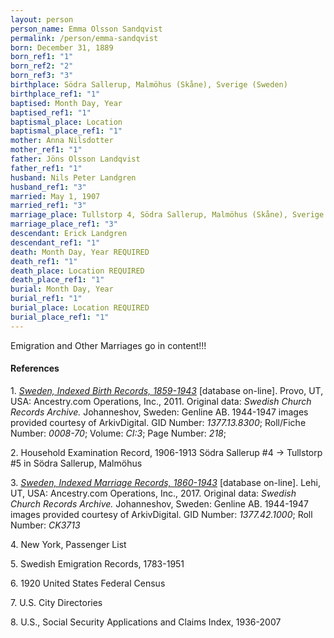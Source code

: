 ```yaml
---
layout: person
person_name: Emma Olsson Sandqvist
permalink: /person/emma-sandqvist
born: December 31, 1889
born_ref1: "1"
born_ref2: "2"
born_ref3: "3"
birthplace: Södra Sallerup, Malmöhus (Skåne), Sverige (Sweden)
birthplace_ref1: "1"
baptised: Month Day, Year
baptised_ref1: "1"
baptismal_place: Location
baptismal_place_ref1: "1"
mother: Anna Nilsdotter
mother_ref1: "1"
father: Jöns Olsson Landqvist
father_ref1: "1"
husband: Nils Peter Landgren
husband_ref1: "3"
married: May 1, 1907
married_ref1: "3"
marriage_place: Tullstorp 4, Södra Sallerup, Malmöhus (Skåne), Sverige (Sweden)
marriage_place_ref1: "3"
descendant: Erick Landgren
descendant_ref1: "1"
death: Month Day, Year REQUIRED
death_ref1: "1"
death_place: Location REQUIRED
death_place_ref1: "1"
burial: Month Day, Year
burial_ref1: "1"
burial_place: Location REQUIRED
burial_place_ref1: "1"
---
```


Emigration and Other Marriages go in content!!!

#### References

<a id="1">1.</a> [_Sweden, Indexed Birth Records, 1859-1943_](https://search.ancestrylibrary.com/cgi-bin/sse.dll?dbid=2262&h=42183681&indiv=try&o_vc=Record:OtherRecord&rhSource=61363) [database on-line]. Provo, UT, USA: Ancestry.com Operations, Inc., 2011. Original data: _Swedish Church Records Archive._ Johanneshov, Sweden: Genline AB. 1944-1947 images provided courtesy of ArkivDigital. GID Number: _1377.13.8300_; Roll/Fiche Number: _0008-70_; Volume: _CI:3_; Page Number: _218_;

<a id="2">2.</a> Household Examination Record, 1906-1913 Södra Sallerup #4 → Tullstorp #5 in Södra Sallerup, Malmöhus

<a id="3">3.</a> [_Sweden, Indexed Marriage Records, 1860-1943_](https://search.ancestrylibrary.com/cgi-bin/sse.dll?qh=89sYR5to2kXVYUiSO0419A%3d%3d&gss=angs-g&new=1&rank=1&msT=1&gsfn=Emma&gsfn_x=0&gsln=Sandqivst&gsln_x=0&msypn__ftp=Malmo%2c+Sk%C3%A5ne%2c+Sweden&msypn=1489346&msbdy=1889&catbucket=rstp&MSAV=0&uidh=jg2&pcat=ROOT_CATEGORY&h=902196293&dbid=61363&indiv=1&ml_rpos=1) [database on-line]. Lehi, UT, USA: Ancestry.com Operations, Inc., 2017. Original data: _Swedish Church Records Archive._ Johanneshov, Sweden: Genline AB. 1944-1947 images provided courtesy of ArkivDigital. GID Number: _1377.42.1000_; Roll Number: _CK3713_

<a id="4">4.</a> New York, Passenger List

<a id="5">5.</a> Swedish Emigration Records, 1783-1951

<a id="6">6.</a> 1920 United States Federal Census

<a id="7">7.</a> U.S. City Directories

<a id="8">8.</a> U.S., Social Security Applications and Claims Index, 1936-2007
